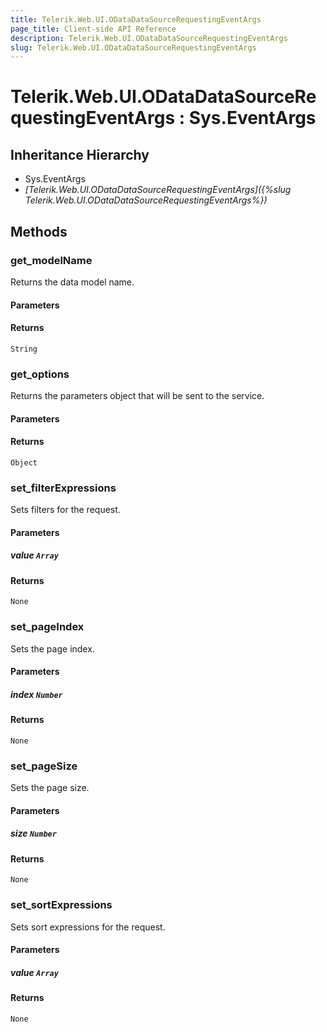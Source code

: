 ```yaml
---
title: Telerik.Web.UI.ODataDataSourceRequestingEventArgs
page_title: Client-side API Reference
description: Telerik.Web.UI.ODataDataSourceRequestingEventArgs
slug: Telerik.Web.UI.ODataDataSourceRequestingEventArgs
---
```


# Telerik.Web.UI.ODataDataSourceRequestingEventArgs : Sys.EventArgs 

## Inheritance Hierarchy

* Sys.EventArgs
* *[Telerik.Web.UI.ODataDataSourceRequestingEventArgs]({%slug Telerik.Web.UI.ODataDataSourceRequestingEventArgs%})*


## Methods

###  get_modelName

Returns the data model name.

#### Parameters

#### Returns

`String` 

### get_options

Returns the parameters object that will be sent to the service.

#### Parameters

#### Returns

`Object`

### set_filterExpressions

Sets filters for the request.

#### Parameters

##### value `Array`

#### Returns

`None`

### set_pageIndex

Sets the page index.

#### Parameters

##### index `Number`

#### Returns

`None`

### set_pageSize

Sets the page size.

#### Parameters

##### size `Number`

#### Returns

`None`

### set_sortExpressions

Sets sort expressions for the request.

#### Parameters

##### value `Array`

#### Returns

`None`


